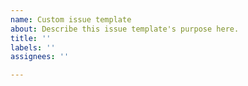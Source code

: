 ```yaml
---
name: Custom issue template
about: Describe this issue template's purpose here.
title: ''
labels: ''
assignees: ''

---
```



 